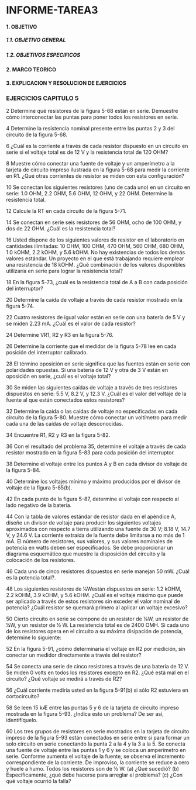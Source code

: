 # INFORME-TAREA3

#### 1. OBJETIVO
##### 1.1. OBJETIVO GENERAL

##### 1.2. OBJETIVOS ESPECIFICOS

#### 2. MARCO TEORICO


#### 3. EXPLICACION Y RESOLUCION DE EJERCICIOS
### EJERCICIOS CAPITULO 5

2 Determine qué resistores de la figura 5-68 están en serie. Demuestre cómo interconectar las puntas para
poner todos los resistores en serie.

4 Determine la resistencia nominal presente entre las puntas 2 y 3 del circuito de la figura 5-68.

6 ¿Cuál es la corriente a través de cada resistor dispuesto en un circuito en serie si el voltaje total es de
12 V y la resistencia total de 120 OHM?

8 Muestre cómo conectar una fuente de voltaje y un amperímetro a la tarjeta de circuito impreso ilustrada
en la figura 5-68 para medir la corriente en R1. ¿Qué otras corrientes de resistor se miden con esta
configuración?

10 Se conectan los siguientes resistores (uno de cada uno) en un circuito en serie: 1.0 OHM, 2.2 OHM, 5.6 OHM,
12 OHM, y 22 OHM. Determine la resistencia total.

12 Calcule la RT en cada circuito de la figura 5-71.

14 Se conectan en serie seis resistores de 56 OHM, ocho de 100 OHM, y dos de 22 OHM. ¿Cuál es la resistencia total?

16 Usted dispone de los siguientes valores de resistor en el laboratorio en cantidades ilimitadas: 10 OHM, 100
OHM, 470 OHM, 560 OHM, 680 OHM, 1.0 kOHM, 2.2 kOHM, y 5.6 kOHM. No hay existencias de todos los demás valores estándar.
Un proyecto en el que está trabajando requiere emplear una resistencia de 18 kOHM. ¿Qué combinación
de los valores disponibles utilizaría en serie para lograr la resistencia total?

18 En la figura 5-73, ¿cuál es la resistencia total de A a B con cada posición del interruptor?

20 Determine la caída de voltaje a través de cada resistor mostrado en la figura 5-74.

22 Cuatro resistores de igual valor están en serie con una batería de 5 V y se miden 2.23 mA. ¿Cuál es el
valor de cada resistor?

24 Determine VR1, R2 y R3 en la figura 5-76.

26 Determine la corriente que el medidor de la figura 5-78 lee en cada posición del interruptor calibrado.

28 El término oposición en serie significa que las fuentes están en serie con polaridades opuestas. Si una
batería de 12 V y otra de 3 V están en oposición en serie, ¿cuál es el voltaje total?

30 Se miden las siguientes caídas de voltaje a través de tres resistores dispuestos en serie: 5.5 V, 8.2 V, y
12.3 V. ¿Cuál es el valor del voltaje de la fuente al que están conectados estos resistores?

32 Determine la caída o las caídas de voltaje no especificadas en cada circuito de la figura 5-80. Muestre
cómo conectar un voltímetro para medir cada una de las caídas de voltaje desconocidas.

34 Encuentre R1, R2 y R3 en la figura 5-82.

36 Con el resultado del problema 35, determine el voltaje a través de cada resistor mostrado en la figura
5-83 para cada posición del interruptor.

38 Determine el voltaje entre los puntos A y B en cada divisor de voltaje de la figura 5-84.

40 Determine los voltajes mínimo y máximo producidos por el divisor de voltaje de la figura 5-85(b).

42 En cada punto de la figura 5-87, determine el voltaje con respecto al lado negativo de la batería.

44 Con la tabla de valores estándar de resistor dada en el apéndice A, diseñe un divisor de voltaje para producir
los siguientes voltajes aproximados con respecto a tierra utilizando una fuente de 30 V; 8.18 V, 14.7 V, y 24.6 V. La corriente extraída de la fuente debe limitarse a no más de 1 mA. El número de resistores, sus
valores, y sus valores nominales de potencia en watts deben ser especificados. Se debe proporcionar un
diagrama esquemático que muestre la disposición del circuito y la colocación de los resistores.

46 Cada uno de cinco resistores dispuestos en serie manejan 50 mW. ¿Cuál es la potencia total?.

48 Los siguientes resistores de 1⁄4Westán dispuestos en serie: 1.2 kOHM, 2.2 kOHM, 3.9 kOHM, y 5.6 kOHM. ¿Cuál es
el voltaje máximo que puede ser aplicado a través de estos resistores sin exceder el valor nominal de
potencia? ¿Cuál resistor se quemará primero al aplicar un voltaje excesivo?

50 Cierto circuito en serie se compone de un resistor de 1⁄8W, un resistor de 1⁄4W, y un resistor de 1⁄2 W. La
resistencia total es de 2400 OMH. Si cada uno de los resistores opera en el circuito a su máxima disipación
de potencia, determine lo siguiente:

52 En la figura 5-91, ¿cómo determinaría el voltaje en R2 por medición, sin conectar un medidor directamente
a través del resistor?

54 Se conecta una serie de cinco resistores a través de una batería de 12 V. Se miden 0 volts en todos los
resistores excepto en R2. ¿Qué está mal en el circuito? ¿Qué voltaje se medirá a través de R2?

56 ¿Cuál corriente mediría usted en la figura 5-91(b) si sólo R2 estuviera en cortocircuito?

58 Se leen 15 kÆ entre las puntas 5 y 6 de la tarjeta de circuito impreso mostrada en la figura 5-93. ¿Indica
esto un problema? De ser así, identifíquelo.

60 Los tres grupos de resistores en serie mostrados en la tarjeta de circuito impreso de la figura 5-93 están
conectados en serie entre sí para formar un solo circuito en serie conectando la punta 2 a la 4 y la 3
a la 5. Se conecta una fuente de voltaje entre las puntas 1 y 6 y se coloca un amperímetro en serie. Conforme
aumenta el voltaje de la fuente, se observa el incremento correspondiente de la corriente. De improviso,
la corriente se reduce a cero y huele a humo. Todos los resistores son de 1⁄2 W.
(a) ¿Qué sucedió?
(b) Específicamente, ¿qué debe hacerse para arreglar el problema?
(c) ¿Con qué voltaje ocurrió la falla?
